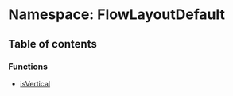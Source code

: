 # Namespace: FlowLayoutDefault

## Table of contents

### Functions

* [isVertical](/en/auto-docs/fixed-layout-editor/functions/FlowLayoutDefault.isVertical.md)

